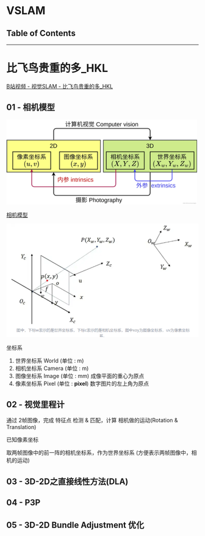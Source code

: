 # VSLAM

## Table of Contents




---

# 比飞鸟贵重的多_HKL

[B站视频 - 视觉SLAM - 比飞鸟贵重的多_HKL](https://space.bilibili.com/218427631/search/video?keyword=slam)

## 01 - 相机模型

<img src="Pics/vslam002.png" width=500>


[相机模型](https://blog.csdn.net/qq_40918859/article/details/122271381)

<img src="Pics/vslam001.png" width=600>

坐标系
1. 世界坐标系 World (单位 : m)
2. 相机坐标系 Camera (单位 : m)
3. 图像坐标系 Image (单位 : mm) 成像平面的重心为原点
4. 像素坐标系 Pixel (单位 : **pixel**) 数字图片的左上角为原点


## 02 - 视觉里程计

通过 2帧图像，完成 特征点 检测 & 匹配，计算 相机做的运动(Rotation & Translation)

已知像素坐标

取两帧图像中的前一阵的相机坐标系，作为世界坐标系 (方便表示两帧图像中，相机的运动)






## 03 - 3D-2D之直接线性方法(DLA)



## 04 - P3P



## 05 - 3D-2D Bundle Adjustment 优化











